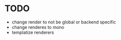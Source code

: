 # TODO

* change render to not be global or backend specific
* change renderes to mono
* templatize renderers